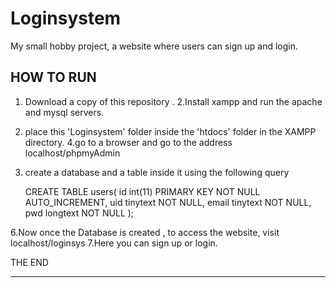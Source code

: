 # Loginsystem
My small hobby project, a website where users can sign up and login. 

HOW TO RUN
-----------
1. Download a copy of this repository .
2.Install xampp and run the apache and mysql servers.
3. place this 'Loginsystem' folder inside the 'htdocs' folder in the XAMPP directory.
4.go to a browser and go to the address localhost/phpmyAdmin
5. create a database and a table inside it using the following query

    CREATE TABLE users(
    id int(11) PRIMARY KEY NOT NULL AUTO_INCREMENT,
    uid tinytext NOT NULL,
    email tinytext NOT NULL,
    pwd longtext NOT NULL
    );
    
 6.Now once the Database is created , to access the website, visit localhost/loginsys
 7.Here you can sign up or login.
 
 THE END
 _____________________________________________________________________
